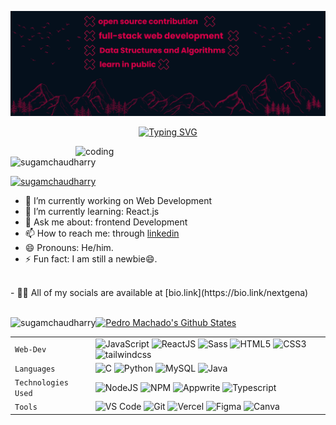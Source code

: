 ![logo](https://github.com/SugamChaudharry/SugamChaudharry/blob/main/www.reallygreatsite.com.png)

<div align="center"> 
  
[![Typing SVG](https://readme-typing-svg.demolab.com?font=Dancing+Script&weight=500&size=35&duration=4500&color=F7AB23&center=true&vCenter=true&random=false&width=435&lines=Hey+There!!+'%F0%9F%91%8B;I+Am+Sugam+.+.+.;Frontend+Developer%F0%9F%A7%91%E2%80%8D%F0%9F%92%BB)](https://git.io/typing-svg)
  
</div>

<img align = "right" alt = "coding" width = "400" src = "https://github.com/SugamChaudharry/SugamChaudharry/assets/139050927/a875eb2a-ad6a-453f-b2cc-7b2be2eae8c7.gif">


<p align="left"> <img src="https://komarev.com/ghpvc/?username=sugamchaudharry&label=Profile%20views&color=0e75b6&style=flat" alt="sugamchaudharry" /> </p>
<p align="left"> <a href="https://twitter.com/sugamchaudharry" target="blank"><img src="https://img.shields.io/twitter/follow/sugamchaudharry?logo=twitter&style=for-the-badge" alt="sugamchaudharry" /></a> </p>

  - 🔭 I’m currently working on Web Development
  - 🌱 I’m currently learning: React.js
  - 💬 Ask me about: frontend Development
  - 📫 How to reach me: through [linkedin](https://www.linkedin.com/in/sugam-chaudhary-400535235/)
  - 😄 Pronouns: He/him.
  - ⚡ Fun fact: I am still a newbie😄.

<br />
- 👨‍💻 All of my socials are available at [bio.link](https://bio.link/nextgena)
<br />
<br />
<p><img align="left" src="https://github-readme-stats.vercel.app/api/top-langs?username=sugamchaudharry&show_icons=true&locale=en&layout=compact" alt="sugamchaudharry" /></p>

[![Pedro Machado's Github States](https://github-readme-stats.vercel.app/api?username=SugamChaudharry&show_icons=true&theme=dracula)](https://github.com/SugamChaudharry/github-readme-stats)
<br />

|               |           |
|       ---     |    ---    |
| `Web-Dev`     | ![JavaScript](https://img.shields.io/badge/-javascript-white?style=for-the-badge&logo=javascript&logoColor=white&logoWidth=20&color=F1DB4E) ![ReactJS](https://img.shields.io/badge/-React-orange?color=09D9FE&style=for-the-badge&logo=React&logoColor=white&logoWidth=20) ![Sass](https://img.shields.io/badge/-sass-white?style=for-the-badge&logo=sass&logoColor=white&logoWidth=20&color=CD679B) ![HTML5](https://img.shields.io/badge/-HTML5-white?color=ff6529&style=for-the-badge&logo=HTML5&logoColor=white&logoWidth=20) ![CSS3](https://img.shields.io/badge/-CSS3-orange?color=264DE4&style=for-the-badge&logo=CSS3&logoColor=white&logoWidth=20) ![tailwindcss](https://img.shields.io/badge/tailwindcss-FE9A00?style=for-the-badge&logo=tailwindcss&logoColor=white)|
| `Languages`   |![C](https://img.shields.io/badge/-C-white?color=2a1d80&style=for-the-badge&logo=C&logoColor=white&logoWidth=20) ![Python](https://img.shields.io/badge/-Python-orange?color=205966&style=for-the-badge&logo=Python&logoColor=white&logoWidth=20) ![MySQL](https://img.shields.io/badge/-MySQL-307BBD?style=for-the-badge&logo=mysql&logoColor=white) ![Java](https://img.shields.io/badge/-java-orange?color=EC2025&style=for-the-badge&logo=java&logoColor=white&logoWidth=20)|
| `Technologies Used`  | ![NodeJS](https://img.shields.io/badge/-Node-orange?color=8BBF3F&style=for-the-badge&logo=NODE&logoColor=white&logoWidth=20) ![NPM](https://img.shields.io/badge/-NPM-brightgreen?color=DC2C34&style=for-the-badge&logo=NPM&logoColor=white&logoWidth=20) ![Appwrite](https://img.shields.io/badge/-Appwrite-orange?color=8BBF3F&style=for-the-badge&logo=Appwrite&logoColor=white&logoWidth=20) ![Typescript](https://img.shields.io/badge/-typescript-white?style=for-the-badge&logo=typescript&logoColor=white&logoWidth=20&color=2F74C0)|
| `Tools`       | ![VS Code](https://img.shields.io/badge/Visual_Studio_Code-5D1A60?style=for-the-badge&logo=visual%20studio%20code&logoColor=white) ![Git](https://img.shields.io/badge/Git-682181?style=for-the-badge&logo=git&logoColor=white) ![Vercel](https://img.shields.io/badge/vercel-AA42F1.svg?style=for-the-badge&logo=vercel&logoColor=white) ![Figma](https://img.shields.io/badge/figma-%23F24E1E.svg?style=for-the-badge&logo=figma&logoColor=white) ![Canva](https://img.shields.io/badge/-canva-white?style=for-the-badge&logo=canva&logoColor=white&logoWidth=20&color=01C4CD)|




